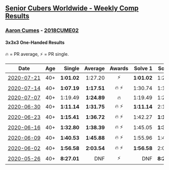 <style>table {white-space: nowrap;}</style>
<link rel="stylesheet" type="text/css" href="/scw-comp/css/flags.css" />

## [Senior Cubers Worldwide - Weekly Comp Results](/scw-comp/results/)
### [Aaron Cumes](README.md) - [2018CUME02](https://www.worldcubeassociation.org/persons/2018CUME02?event=333oh)
#### 3x3x3 One-Handed Results

<span style="white-space: nowrap;">🔥 = PR average</span>, <span style="white-space: nowrap;">⚡ = PR single</span>.

| Date | Age | Single | Average | Awards | Solve 1 | Solve 2 | Solve 3 | Solve 4 | Solve 5 | Video |
| :--: | :--: | --: | --: | :--: | --: | --: | --: | --: | --: | :-- |
| [2020-07-21](../../results/2020-07-21/333oh.md) | 40+ | **1:01.02** | 1:27.20 | ⚡ | **1:01.02** | 1:20.00 | 2:00.59 | DNS | DNS | [Desktop](https://www.facebook.com/events/1842039515939197/permalink/1842265092583306) / [Mobile](https://m.facebook.com/events/1842039515939197?view=permalink&id=1842265092583306) |
| [2020-07-14](../../results/2020-07-14/333oh.md) | 40+ | **1:07.19** | **1:17.51** | 🔥 ⚡ | 1:30.74 | 1:14.59 | **1:07.19** | DNS | DNS | [Desktop](https://www.facebook.com/events/1157754364595802/permalink/1159540284417210) / [Mobile](https://m.facebook.com/events/1157754364595802?view=permalink&id=1159540284417210) |
| [2020-07-07](../../results/2020-07-07/333oh.md) | 40+ | 1:19.49 | **1:24.89** | 🔥 | 1:19.49 | 1:20.52 | 1:34.65 | DNS | DNS | [Desktop](https://www.facebook.com/events/271667090769235/permalink/271754540760490) / [Mobile](https://m.facebook.com/events/271667090769235?view=permalink&id=271754540760490) |
| [2020-06-30](../../results/2020-06-30/333oh.md) | 40+ | **1:11.14** | **1:31.75** | 🔥 ⚡ | **1:11.14** | 2:11.39 | 1:12.73 | DNS | DNS | [Desktop](https://www.facebook.com/events/679860472562391/permalink/680113059203799) / [Mobile](https://m.facebook.com/events/679860472562391?view=permalink&id=680113059203799) |
| [2020-06-23](../../results/2020-06-23/333oh.md) | 40+ | **1:15.41** | **1:36.72** | 🔥 ⚡ | 1:42.27 | **1:15.41** | 1:52.48 | DNS | DNS | [Desktop](https://www.facebook.com/events/722150235200875/permalink/722235995192299) / [Mobile](https://m.facebook.com/events/722150235200875?view=permalink&id=722235995192299) |
| [2020-06-16](../../results/2020-06-16/333oh.md) | 40+ | **1:32.80** | **1:38.39** | 🔥 ⚡ | 1:45.05 | **1:32.80** | 1:37.33 | DNS | DNS | [Desktop](https://www.facebook.com/events/604103587178706/permalink/604175607171504) / [Mobile](https://m.facebook.com/events/604103587178706?view=permalink&id=604175607171504) |
| [2020-06-09](../../results/2020-06-09/333oh.md) | 40+ | **1:40.53** | **1:45.88** | 🔥 ⚡ | 1:55.96 | 1:41.14 | **1:40.53** | DNS | DNS | [Desktop](https://www.facebook.com/events/903549840109576/permalink/903625773435316) / [Mobile](https://m.facebook.com/events/903549840109576?view=permalink&id=903625773435316) |
| [2020-06-02](../../results/2020-06-02/333oh.md) | 40+ | **1:56.58** | **2:03.54** | 🔥 ⚡ | **1:56.58** | 2:03.03 | 2:11.00 | DNS | DNS | [Desktop](https://www.facebook.com/events/3373950429496747/permalink/3374019349489855) / [Mobile](https://m.facebook.com/events/3373950429496747?view=permalink&id=3374019349489855) |
| [2020-05-26](../../results/2020-05-26/333oh.md) | 40+ | **8:27.01** | DNF | ⚡ | DNF | **8:27.01** | DNS | DNS | DNS | [Desktop](https://www.facebook.com/events/688407551989463/permalink/692401598256725) / [Mobile](https://m.facebook.com/events/688407551989463?view=permalink&id=692401598256725) |


<!-- Global site tag (gtag.js) - Google Analytics -->
<script async src="https://www.googletagmanager.com/gtag/js?id=UA-86348435-3"></script>
<script>window.dataLayer = window.dataLayer || []; function gtag() {dataLayer.push(arguments);} gtag('js', new Date()); gtag('config', 'UA-86348435-3');</script>
